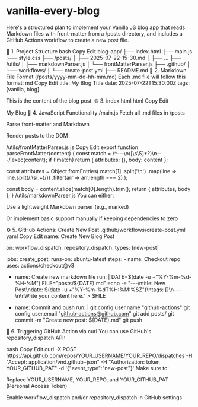 # vanilla-every-blog

Here's a structured plan to implement your Vanilla JS blog app that reads Markdown files with front-matter from a /posts directory, and includes a GitHub Actions workflow to create a new post file.

🔧 1. Project Structure bash Copy Edit blog-app/ ├── index.html ├── main.js ├── style.css ├── /posts/ │ ├── 2025-07-22-15-30.md │ ├── ... ├── /utils/ │ ├── markdownParser.js │ └── frontMatterParser.js ├── .github/ │ └── workflows/ │ └── create-post.yml ├── README.md 📝 2. Markdown File Format (/posts/yyyy-mm-dd-hh-mm.md) Each .md file will follow this format:
md Copy Edit
title: My Blog Title date: 2025-07-22T15:30:00Z tags: [vanilla, blog]

This is the content of the blog post. 🌐 3. index.html html Copy Edit
<title>Vanilla JS Blog</title>
My Blog
<script type="module" src="main.js"></script> 🚀 4. JavaScript Functionality /main.js Fetch all .md files in /posts

Parse front-matter and Markdown

Render posts to the DOM

/utils/frontMatterParser.js js Copy Edit export function parseFrontMatter(content) { const match = /^---\n([\s\S]*?)\n---/.exec(content); if (!match) return { attributes: {}, body: content };

const attributes = Object.fromEntries( match[1] .split('\n') .map(line => line.split(/:\s(.+)/)) .filter(arr => arr.length === 2) );

const body = content.slice(match[0].length).trim(); return { attributes, body }; } /utils/markdownParser.js You can either:

Use a lightweight Markdown parser (e.g., marked)

Or implement basic support manually if keeping dependencies to zero

⚙️ 5. GitHub Actions: Create New Post .github/workflows/create-post.yml yaml Copy Edit name: Create New Blog Post

on: workflow_dispatch: repository_dispatch: types: [new-post]

jobs: create_post: runs-on: ubuntu-latest steps: - name: Checkout repo uses: actions/checkout@v3

  - name: Create new markdown file
    run: |
      DATE=$(date -u +"%Y-%m-%d-%H-%M")
      FILE="posts/${DATE}.md"
      echo -e "---\ntitle: New Post\ndate: $(date -u +"%Y-%m-%dT%H:%M:%SZ")\ntags: []\n---\n\nWrite your content here." > $FILE

  - name: Commit and push
    run: |
      git config user.name "github-actions"
      git config user.email "github-actions@github.com"
      git add posts/
      git commit -m "Create new post: ${DATE}.md"
      git push

🧪 6. Triggering GitHub Action via curl You can use GitHub's repository_dispatch API:

bash Copy Edit curl -X POST https://api.github.com/repos/YOUR_USERNAME/YOUR_REPO/dispatches
-H "Accept: application/vnd.github+json"
-H "Authorization: token YOUR_GITHUB_PAT"
-d '{"event_type":"new-post"}' Make sure to:

Replace YOUR_USERNAME, YOUR_REPO, and YOUR_GITHUB_PAT (Personal Access Token)

Enable workflow_dispatch and/or repository_dispatch in GitHub settings
